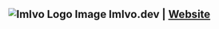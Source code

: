 ##  ![ImIvo Logo Image](https://i.imgur.com/EUGiP1H.png) Im<span style="text-color: red;">Ivo</span>.dev | [Website](https://imivo.dev)</font>
